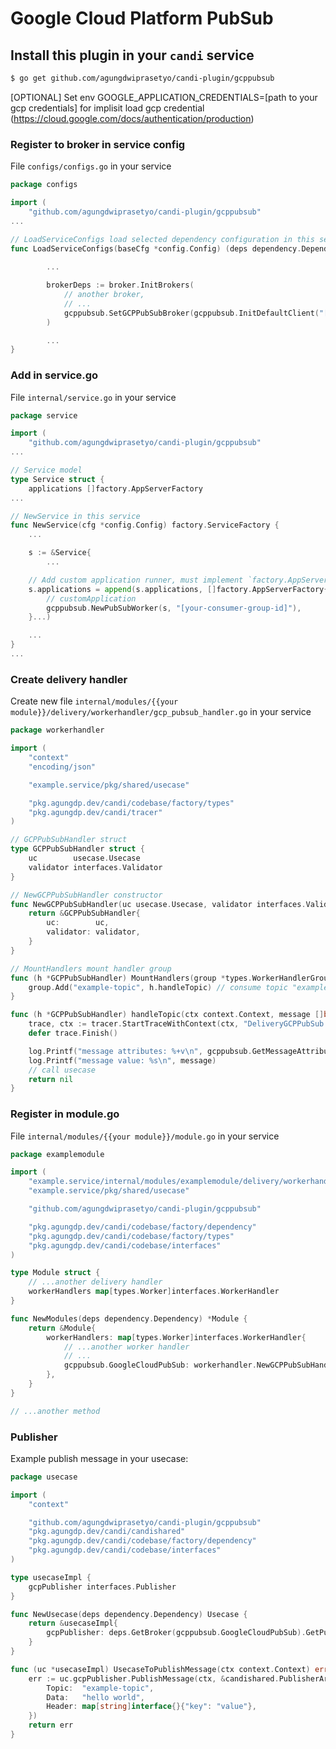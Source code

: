 # Google Cloud Platform PubSub

## Install this plugin in your `candi` service

```sh
$ go get github.com/agungdwiprasetyo/candi-plugin/gcppubsub
```

[OPTIONAL] Set env GOOGLE_APPLICATION_CREDENTIALS=[path to your gcp credentials] for implisit load gcp credential (https://cloud.google.com/docs/authentication/production)

### Register to broker in service config

File `configs/configs.go` in your service

```go
package configs

import (
    "github.com/agungdwiprasetyo/candi-plugin/gcppubsub"
...

// LoadServiceConfigs load selected dependency configuration in this service
func LoadServiceConfigs(baseCfg *config.Config) (deps dependency.Dependency) {
	
		...

		brokerDeps := broker.InitBrokers(
			// another broker,
			// ...
			gcppubsub.SetGCPPubSubBroker(gcppubsub.InitDefaultClient("[your gcp project id]", "[your credentials path]")),
		)

		... 
}
```

### Add in service.go

File `internal/service.go` in your service

```go
package service

import (
    "github.com/agungdwiprasetyo/candi-plugin/gcppubsub"
...

// Service model
type Service struct {
	applications []factory.AppServerFactory
...

// NewService in this service
func NewService(cfg *config.Config) factory.ServiceFactory {
	...

	s := &Service{
        ...

    // Add custom application runner, must implement `factory.AppServerFactory` methods
	s.applications = append(s.applications, []factory.AppServerFactory{
		// customApplication
		gcppubsub.NewPubSubWorker(s, "[your-consumer-group-id]"),
	}...)

    ...
}
...
```

### Create delivery handler

Create new file `internal/modules/{{your module}}/delivery/workerhandler/gcp_pubsub_handler.go` in your service

```go
package workerhandler

import (
	"context"
	"encoding/json"

	"example.service/pkg/shared/usecase"

	"pkg.agungdp.dev/candi/codebase/factory/types"
	"pkg.agungdp.dev/candi/tracer"
)

// GCPPubSubHandler struct
type GCPPubSubHandler struct {
	uc        usecase.Usecase
	validator interfaces.Validator
}

// NewGCPPubSubHandler constructor
func NewGCPPubSubHandler(uc usecase.Usecase, validator interfaces.Validator) *GCPPubSubHandler {
	return &GCPPubSubHandler{
		uc:        uc,
		validator: validator,
	}
}

// MountHandlers mount handler group
func (h *GCPPubSubHandler) MountHandlers(group *types.WorkerHandlerGroup) {
	group.Add("example-topic", h.handleTopic) // consume topic "example-topic"
}

func (h *GCPPubSubHandler) handleTopic(ctx context.Context, message []byte) error {
	trace, ctx := tracer.StartTraceWithContext(ctx, "DeliveryGCPPubSub:HandleTopic")
	defer trace.Finish()

	log.Printf("message attributes: %+v\n", gcppubsub.GetMessageAttributes(ctx))
	log.Printf("message value: %s\n", message)
	// call usecase
	return nil
}
```

### Register in module.go

File `internal/modules/{{your module}}/module.go` in your service

```go
package examplemodule

import (
	"example.service/internal/modules/examplemodule/delivery/workerhandler"
	"example.service/pkg/shared/usecase"

	"github.com/agungdwiprasetyo/candi-plugin/gcppubsub"

	"pkg.agungdp.dev/candi/codebase/factory/dependency"
	"pkg.agungdp.dev/candi/codebase/factory/types"
	"pkg.agungdp.dev/candi/codebase/interfaces"
)

type Module struct {
	// ...another delivery handler
	workerHandlers map[types.Worker]interfaces.WorkerHandler
}

func NewModules(deps dependency.Dependency) *Module {
	return &Module{
		workerHandlers: map[types.Worker]interfaces.WorkerHandler{
			// ...another worker handler
			// ...
			gcppubsub.GoogleCloudPubSub: workerhandler.NewGCPPubSubHandler(usecase.GetSharedUsecase(), deps.GetValidator()),
		},
	}
}

// ...another method
```

### Publisher

Example publish message in your usecase:

```go
package usecase

import (
	"context"

	"github.com/agungdwiprasetyo/candi-plugin/gcppubsub"
	"pkg.agungdp.dev/candi/candishared"
	"pkg.agungdp.dev/candi/codebase/factory/dependency"
	"pkg.agungdp.dev/candi/codebase/interfaces"
)

type usecaseImpl {
	gcpPublisher interfaces.Publisher
}

func NewUsecase(deps dependency.Dependency) Usecase {
	return &usecaseImpl{
		gcpPublisher: deps.GetBroker(gcppubsub.GoogleCloudPubSub).GetPublisher(),
	}
}

func (uc *usecaseImpl) UsecaseToPublishMessage(ctx context.Context) error {
	err := uc.gcpPublisher.PublishMessage(ctx, &candishared.PublisherArgument{
		Topic:  "example-topic",
		Data:   "hello world",
		Header: map[string]interface{}{"key": "value"},
	})
	return err
}
```
